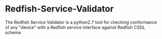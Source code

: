 # Redfish-Service-Validator
The Redfish Service Validator is a python2.7 tool for checking conformance of any "device" with a Redfish service interface against Redfish CSDL schema
